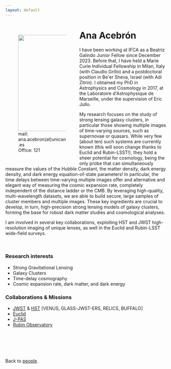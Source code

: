 ```yaml
---
layout: default
---
```




<p style="float: left; width: 30%; margin:40px"><img src="{{site.url}}/assets/imgs/People/acebrona.jpg" style="width:240px;height:300px;"> mail: ana.acebron(at)unican.es <br> Office: 121</p>

# Ana Acebrón

I have been working at IFCA as a Beatriz Galindo Junior Fellow since December 2023. Before that, I have held a Marie Curie Individual Fellowship in Milan, Italy (with Claudio Grillo) and a postdoctoral position in Be'er Sheva, Israel (with Adi Zitrin). I obtained my PhD in Astrophysics and Cosmology in 2017, at the Laboratoire d'Astrophysique de Marseille, under the supervision of Eric Jullo. 


My research focuses on the study of strong lensing galaxy clusters, in particular those showing multiple images of time-varying sources, such as supernovae or quasars. While very few (about ten) such systems are currently known (this will soon change thanks to Euclid and Rubin-LSST!), they hold a sheer potential for cosmology, being the only probe that can simultaneously measure the values of the Hubble Constant, the matter density, dark energy density, and dark energy equation-of-state parameters! In particular, the time delays between time-varying multiple images offer and alternative and elegant way of measuring the cosmic expansion rate, completely independent of the distance ladder or the CMB. By leveraging high-quality, multi-wavelength datasets, we are able to build secure, large samples of cluster members and multiple images. These key ingredients are crucial to develop, in turn, high-precision strong lensing models of galaxy clusters, forming the base for robust dark matter studies and cosmological analyses.


I am involved in several key collaborations, exploiting HST and JWST high-resolution imaging of unique lenses, as well in the Euclid and Rubin-LSST wide-field surveys. 

<br>


### Research interests

- Strong Gravitational Lensing
- Galaxy Clusters
- Time-delay cosmography
- Cosmic expansion rate, dark matter, and dark energy


### Collaborations & Missions

- [JWST](https://science.nasa.gov/mission/webb/) & [HST](https://science.nasa.gov/mission/hubble/) [VENUS, GLASS-JWST-ERS, RELICS, BUFFALO]
- [Euclid](https://www.euclid-ec.org/)
- [J-PAS](https://www.j-pas.org/)
- [Rubin Observatory](https://rubinobservatory.org/)


<br>
<br>
<br>
<br>

Back to [people]({{site.url}}/people).